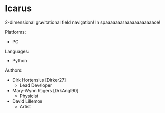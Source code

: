Icarus
======

2-dimensional gravitational field navigation! In spaaaaaaaaaaaaaaaaaaaace!

Platforms:
- PC

Languages:
- Python

Authors:
- Dirk Hortensius  [Dirker27]
  - Lead Developer
- Mary-Wynn Rogers [DrkAngl90]
  - Physicist
- David Lillemon
  - Artist
